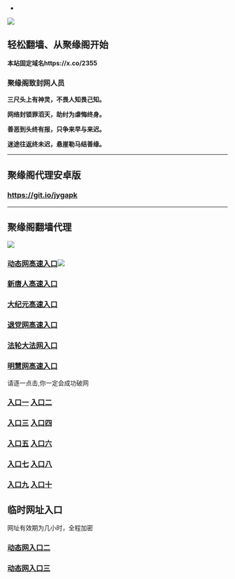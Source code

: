 * 
![](https://raw.githubusercontent.com/hao369/a/master/j.jpg)



## 轻松翻墙、从聚缘阁开始

**本站固定域名https://x.co/2355**

### 聚缘阁致封网人员

**三尺头上有神灵，不畏人知畏己知。**

**网络封锁罪滔天，助纣为虐悔终身。**

**善恶到头终有报，只争来早与来迟。**

**迷途往返终未迟，悬崖勒马结善缘。**

***



##  聚缘阁代理安卓版

### https://git.io/jygapk


***



## 聚缘阁翻墙代理 

![](https://raw.githubusercontent.com/hao369/a/master/wx2.jpg)

### [动态网高速入口](https://6mtthzl7l5.execute-api.ap-northeast-1.amazonaws.com/6467/?id=2)![](https://raw.githubusercontent.com/hao369/a/master/jygdl.gif)

### [新唐人高速入口](https://6mtthzl7l5.execute-api.ap-northeast-1.amazonaws.com/6467/?id=5)

### [大纪元高速入口](https://6mtthzl7l5.execute-api.ap-northeast-1.amazonaws.com/6467/?id=7)

### [退党网高速入口](https://6mtthzl7l5.execute-api.ap-northeast-1.amazonaws.com/6467/?id=8)

### [法轮大法网入口](https://6mtthzl7l5.execute-api.ap-northeast-1.amazonaws.com/6467/?id=15)

### [明慧网高速入口](https://6mtthzl7l5.execute-api.ap-northeast-1.amazonaws.com/6467/?id=3)

请逐一点击,你一定会成功破网

### **[入口一](http://x.co/2244)** **[入口二](http://x.co/3824)**


### **[入口三](https://s3.eu-central-1.amazonaws.com/jyg3/index.html)**  **[入口四](https://s3-ap-southeast-1.amazonaws.com/jyg4/index.html)**

### **[入口五](https://s3.ap-south-1.amazonaws.com/jyg5/index.html)**  **[入口六](https://s3-us-west-1.amazonaws.com/jyg6/index.html)**


###  **[入口七](https://s3-us-west-2.amazonaws.com/jyg7/index.html)**  **[入口八](https://s3-eu-west-1.amazonaws.com/jyg8/index.html)**


###  **[入口九](https://s3-ap-northeast-1.amazonaws.com/jyg9/index.html)**  **[入口十](https://s3.amazonaws.com/dtw/index.html)**



## 临时网址入口 

网址有效期为几小时，全程加密

### [动态网入口二](https://x.co/ddg)

### [动态网入口三](https://x.co/ddf)



